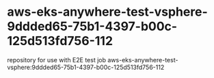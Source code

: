 # aws-eks-anywhere-test-vsphere-9ddded65-75b1-4397-b00c-125d513fd756-112
repository for use with E2E test job aws-eks-anywhere-test-vsphere:9ddded65-75b1-4397-b00c-125d513fd756-112
